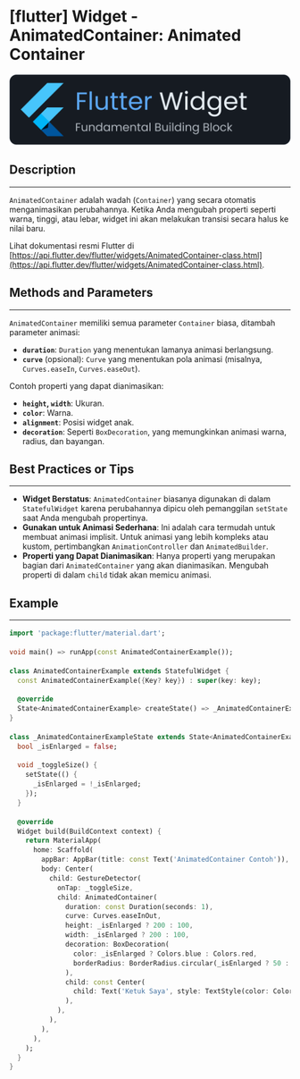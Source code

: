 # [flutter] Widget - AnimatedContainer: Animated Container

![widget](https://raw.githubusercontent.com/oujisan/OuVault/main/img/flutter-widget.png)

## Description
---
`AnimatedContainer` adalah wadah (`Container`) yang secara otomatis menganimasikan perubahannya. Ketika Anda mengubah properti seperti warna, tinggi, atau lebar, widget ini akan melakukan transisi secara halus ke nilai baru.

Lihat dokumentasi resmi Flutter di [https://api.flutter.dev/flutter/widgets/AnimatedContainer-class.html](https://api.flutter.dev/flutter/widgets/AnimatedContainer-class.html).

## Methods and Parameters
---
`AnimatedContainer` memiliki semua parameter `Container` biasa, ditambah parameter animasi:
* **`duration`**: `Duration` yang menentukan lamanya animasi berlangsung.
* **`curve`** (opsional): `Curve` yang menentukan pola animasi (misalnya, `Curves.easeIn`, `Curves.easeOut`).

Contoh properti yang dapat dianimasikan:
* **`height`, `width`**: Ukuran.
* **`color`**: Warna.
* **`alignment`**: Posisi widget anak.
* **`decoration`**: Seperti `BoxDecoration`, yang memungkinkan animasi warna, radius, dan bayangan.

## Best Practices or Tips
---
* **Widget Berstatus**: `AnimatedContainer` biasanya digunakan di dalam `StatefulWidget` karena perubahannya dipicu oleh pemanggilan `setState` saat Anda mengubah propertinya.
* **Gunakan untuk Animasi Sederhana**: Ini adalah cara termudah untuk membuat animasi implisit. Untuk animasi yang lebih kompleks atau kustom, pertimbangkan `AnimationController` dan `AnimatedBuilder`.
* **Properti yang Dapat Dianimasikan**: Hanya properti yang merupakan bagian dari `AnimatedContainer` yang akan dianimasikan. Mengubah properti di dalam `child` tidak akan memicu animasi.

## Example
---
```dart
import 'package:flutter/material.dart';

void main() => runApp(const AnimatedContainerExample());

class AnimatedContainerExample extends StatefulWidget {
  const AnimatedContainerExample({Key? key}) : super(key: key);

  @override
  State<AnimatedContainerExample> createState() => _AnimatedContainerExampleState();
}

class _AnimatedContainerExampleState extends State<AnimatedContainerExample> {
  bool _isEnlarged = false;

  void _toggleSize() {
    setState(() {
      _isEnlarged = !_isEnlarged;
    });
  }

  @override
  Widget build(BuildContext context) {
    return MaterialApp(
      home: Scaffold(
        appBar: AppBar(title: const Text('AnimatedContainer Contoh')),
        body: Center(
          child: GestureDetector(
            onTap: _toggleSize,
            child: AnimatedContainer(
              duration: const Duration(seconds: 1),
              curve: Curves.easeInOut,
              height: _isEnlarged ? 200 : 100,
              width: _isEnlarged ? 200 : 100,
              decoration: BoxDecoration(
                color: _isEnlarged ? Colors.blue : Colors.red,
                borderRadius: BorderRadius.circular(_isEnlarged ? 50 : 10),
              ),
              child: const Center(
                child: Text('Ketuk Saya', style: TextStyle(color: Colors.white)),
              ),
            ),
          ),
        ),
      ),
    );
  }
}